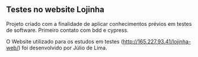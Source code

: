## Testes no website Lojinha

Projeto criado com a finalidade de aplicar conhecimentos prévios em testes de software.
Primeiro contato com bdd e cypress.

O Website utilizado para os estudos em testes (http://165.227.93.41/lojinha-web/) foi desenvolvido por Júlio de Lima.


